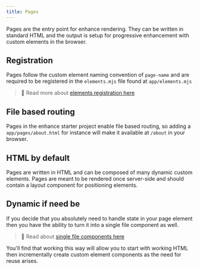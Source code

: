 ```yaml
---
title: Pages
---
```


Pages are the entry point for enhance rendering. They can be written in standard HTML and the output is setup for progressive enhancement with custom elements in the browser.

## Registration

Pages follow the custom element naming convention of `page-name` and are required to be registered in the `elements.mjs` file found at `app/elements.mjs`

> 👋 Read more about [elements registration here](/docs/learn/starter-project/elements)

## File based routing

Pages in the enhance starter project enable file based routing, so adding a `app/pages/about.html` for instance will make it available at `/about` in your browser.

## HTML by default

Pages are written in HTML and can be composed of many dynamic custom elements. Pages are meant to be rendered once server-side and should contain a layout component for positioning elements.

## Dynamic if need be

If you decide that you absolutely need to handle state in your page element then you have the ability to turn it into a single file component as well.

> 🙌 Read about [single file components here](/docs/learn/concepts/single-file-components)


You'll find that working this way will allow you to start with working HTML then incrementally create custom element components as the need for reuse arises.

